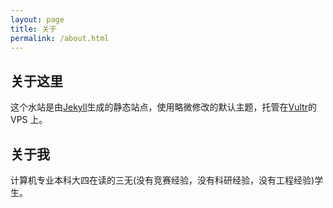 ```yaml
---
layout: page
title: 关于
permalink: /about.html
---
```


## 关于这里

这个水站是由[Jekyll](http://jekyllrb.com)生成的静态站点，使用略微修改的默认主题，托管在[Vultr](https://www.vultr.com/)的 VPS 上。

## 关于我

计算机专业本科大四在读的三无(没有竞赛经验，没有科研经验，没有工程经验)学生。